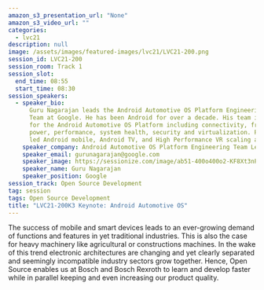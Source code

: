 ```yaml
---
amazon_s3_presentation_url: "None"
amazon_s3_video_url: ""
categories:
  - lvc21
description: null
image: /assets/images/featured-images/lvc21/LVC21-200.png
session_id: LVC21-200
session_room: Track 1
session_slot:
  end_time: 08:55
  start_time: 08:30
session_speakers:
  - speaker_bio:
      Guru Nagarajan leads the Android Automotive OS Platform Engineering
      Team at Google. He has been Android for over a decade. His team is responsible
      for the Android Automotive OS Platform including connectivity, framework, multimedia,
      power, performance, system health, security and virtualization. Previously, he
      led Android mobile, Android TV, and High Performance VR scaling and tools efforts.
    speaker_company: Android Automotive OS Platform Engineering Team Lead
    speaker_email: gurunagarajan@google.com
    speaker_image: https://sessionize.com/image/ab51-400o400o2-KF8Xt3nPQ6pvR8Fndw4SSv.jpg
    speaker_name: Guru Nagarajan
    speaker_position: Google
session_track: Open Source Development
tag: session
tags: Open Source Development
title: "LVC21-200K3 Keynote: Android Automotive OS"
---
```


<p>The success of mobile and smart devices leads to an ever-growing demand of functions and features in yet traditional industries. This is also the case for heavy machinery like agricultural or constructions machines. In the wake of this trend electronic architectures are changing and yet clearly separated and seemingly incompatible industry sectors grow together. Hence, Open Source enables us at Bosch and Bosch Rexroth to learn and develop faster while in parallel keeping and even increasing our product quality.</p>
